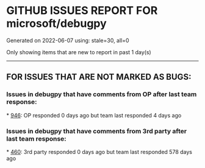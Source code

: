 
# GITHUB ISSUES REPORT FOR microsoft/debugpy


Generated on 2022-06-07 using: stale=30, all=0


Only showing items that are new to report in past 1 day(s)


---

## FOR ISSUES THAT ARE NOT MARKED AS BUGS:


### Issues in debugpy that have comments from OP after last team response:


\* [946](https://github.com/microsoft/debugpy/issues/946 "In conda environment, breakpoints in pytest cannot be hit."): OP responded 0 days ago but team last responded 4 days ago

### Issues in debugpy that have comments from 3rd party after last team response:


\* [460](https://github.com/microsoft/debugpy/issues/460 "Cannot Attach again after disconnect"): 3rd party responded 0 days ago but team last responded 578 days ago
